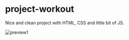 # project-workout

Nice and clean project with HTML, CSS and little bit of JS. 

![preview1](https://user-images.githubusercontent.com/122457683/220333118-5d4ccbda-836e-4a62-83fc-cde7b1170fdb.gif)
